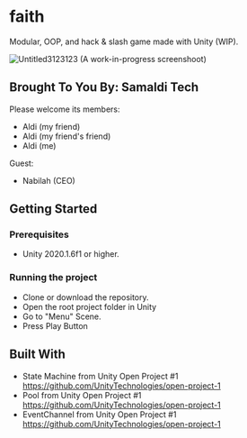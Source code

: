 # faith
Modular, OOP, and hack & slash game made with Unity (WIP).   

![Untitled3123123](https://user-images.githubusercontent.com/57592497/103438584-d17df480-4c66-11eb-8561-3b4740315281.png)
(A work-in-progress screenshoot)


## Brought To You By: Samaldi Tech

Please welcome its members:
- Aldi (my friend)
- Aldi (my friend's friend)
- Aldi (me)

Guest: 
- Nabilah (CEO)

## Getting Started
### Prerequisites
- Unity 2020.1.6f1 or higher.
### Running the project
- Clone or download the repository.
- Open the root project folder in Unity
- Go to "Menu" Scene.
- Press Play Button


## Built With
- State Machine from Unity Open Project #1
https://github.com/UnityTechnologies/open-project-1
- Pool from Unity Open Project #1
https://github.com/UnityTechnologies/open-project-1
- EventChannel from Unity Open Project #1
https://github.com/UnityTechnologies/open-project-1
